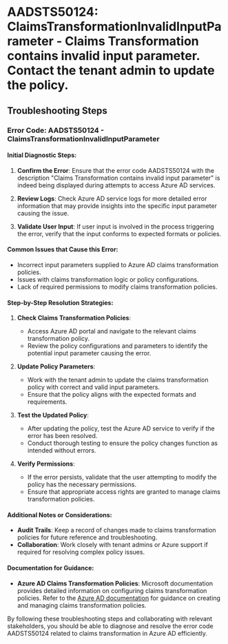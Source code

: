 
# AADSTS50124: ClaimsTransformationInvalidInputParameter - Claims Transformation contains invalid input parameter. Contact the tenant admin to update the policy.


## Troubleshooting Steps
### Error Code: AADSTS50124 - ClaimsTransformationInvalidInputParameter

#### Initial Diagnostic Steps:
1. **Confirm the Error**: Ensure that the error code AADSTS50124 with the description "Claims Transformation contains invalid input parameter" is indeed being displayed during attempts to access Azure AD services.
  
2. **Review Logs**: Check Azure AD service logs for more detailed error information that may provide insights into the specific input parameter causing the issue.

3. **Validate User Input**: If user input is involved in the process triggering the error, verify that the input conforms to expected formats or policies.

#### Common Issues that Cause this Error:
- Incorrect input parameters supplied to Azure AD claims transformation policies.
- Issues with claims transformation logic or policy configurations.
- Lack of required permissions to modify claims transformation policies.

#### Step-by-Step Resolution Strategies:
1. **Check Claims Transformation Policies**:
   - Access Azure AD portal and navigate to the relevant claims transformation policy.
   - Review the policy configurations and parameters to identify the potential input parameter causing the error.
  
2. **Update Policy Parameters**:
   - Work with the tenant admin to update the claims transformation policy with correct and valid input parameters.
   - Ensure that the policy aligns with the expected formats and requirements.

3. **Test the Updated Policy**:
   - After updating the policy, test the Azure AD service to verify if the error has been resolved.
   - Conduct thorough testing to ensure the policy changes function as intended without errors.

4. **Verify Permissions**:
   - If the error persists, validate that the user attempting to modify the policy has the necessary permissions.
   - Ensure that appropriate access rights are granted to manage claims transformation policies.

#### Additional Notes or Considerations:
- **Audit Trails**: Keep a record of changes made to claims transformation policies for future reference and troubleshooting.
- **Collaboration**: Work closely with tenant admins or Azure support if required for resolving complex policy issues.

#### Documentation for Guidance:
- **Azure AD Claims Transformation Policies**: Microsoft documentation provides detailed information on configuring claims transformation policies. Refer to the [Azure AD documentation](https://docs.microsoft.com/en-us/azure/active-directory/develop/transform-claims) for guidance on creating and managing claims transformation policies.

By following these troubleshooting steps and collaborating with relevant stakeholders, you should be able to diagnose and resolve the error code AADSTS50124 related to claims transformation in Azure AD efficiently.